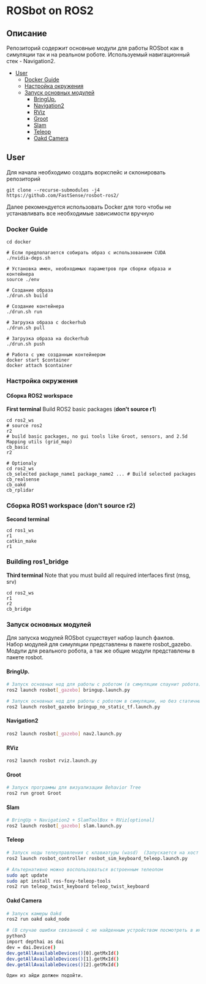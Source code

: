 # ROSbot on ROS2

## Описание
Репозиторий содержит основные модули для работы ROSbot как в симуляции так и на реальном роботе.
Используемый навигационный стек - Navigation2.

<!-- vim-markdown-toc GitLab -->

* [User](#user)
  * [Docker Guide](#docker-guide)
  * [Настройка окружения](#Настройка-окружения)
  * [Запуск основных модулей](#Запуск-основных-модулей)
    * [BringUp.](#bringup)
    * [Navigation2](#navigation2)
    * [RViz](#rviz)
    * [Groot](#groot)
    * [Slam](#slam)
    * [Teleop](#teleop)
    * [Oakd Camera](#oakd-camera)

<!-- vim-markdown-toc -->



## User 

Для начала необходимо создать воркспейс и склонировать репозиторий

```
git clone --recurse-submodules -j4 https://github.com/FastSense/rosbot-ros2/
```

Далее рекомендуется использовать Docker для того чтобы не устанавливать все необходимые зависимости вручную

### Docker Guide

```
cd docker

# Если предполагается собирать образ с использованием CUDA
./nvidia-deps.sh

# Установка имен, необходимых параметров при сборки образа и контейнера
source ./env

# Создание образа
./drun.sh build

# Создание контейнера
./drun.sh run

# Загрузка образа с dockerhub
./drun.sh pull 

# Загрузка образа на dockerhub
./drun.sh push

# Работа с уже созданным контейнером
docker start $container
docker attach $container
```

### Настройка окружения 

#### Сборка ROS2 workspace
**First terminal**
Build ROS2 basic packages (**don't source r1**)
```
cd ros2_ws
# source ros2
r2
# build basic packages, no gui tools like Groot, sensors, and 2.5d Mapping utils (grid_map)
cb_basic 
r2

# Optionaly
cd ros2_ws
cb_selected package_name1 package_name2 ... # Build selected packages
cb_realsense
cb_oakd 
cb_rplidar 
```

### Сборка ROS1 workspace (don't source r2)
**Second terminal**
```
cd ros1_ws
r1
catkin_make
r1
```

### Building ros1_bridge
**Third terminal**
Note that you must build all required interfaces first (msg, srv)
```
cd ros2_ws
r1
r2
cb_bridge
```

### Запуск основных модулей

Для запуска модулей ROSbot существует набор launch фаилов.  
Набор модулей для симуляции представлены в пакете rosbot_gazebo. 
Модули для реального робота, а так же общие модули представлены в пакете rosbot.

#### BringUp. 
```bash
# Запуск основных нод для работы с роботом (в симуляции спаунит робота)
ros2 launch rosbot[_gazebo] bringup.launch.py
```

```bash
# Запуск основных нод для работы с роботом в симуляции, но без статичных tf
ros2 launch rosbot_gazebo bringup_no_static_tf.launch.py
```

#### Navigation2
```bash
ros2 launch rosbot[_gazebo] nav2.launch.py
```

#### RViz
```bash
ros2 launch rosbot rviz.launch.py
```

#### Groot
```bash
# Запуск программы для визуализации Behavior Tree
ros2 run groot Groot
```

#### Slam
```bash
# BringUp + Navigation2 + SlamToolBox + RViz[optional] 
ros2 launch rosbot[_gazebo] slam.launch.py
```

#### Teleop
```bash
# Запуск ноды телеуправления с клавиатуры (wasd)  (Запускается на хост машине)
ros2 launch rosbot_controller rosbot_sim_keyboard_teleop.launch.py

# Альтернативно можно воспользоваться встроенным телеопом
sudo apt update
sudo apt install ros-foxy-teleop-tools
ros2 run teleop_twist_keyboard teleop_twist_keyboard   
```

#### Oakd Camera
```bash
# Запуск камеры Oakd
ros2 run oakd oakd_node

# (В случае ошибки связанной с не найденным устройством посмотреть в интерпретаторе питона возможные id камеры и поменять в ноде oakd_node - device_id)
python3
import depthai as dai
dev = dai.Device()
dev.getAllAvailableDevices()[0].getMxId()
dev.getAllAvailableDevices()[1].getMxId()
dev.getAllAvailableDevices()[2].getMxId()

Один из айди должен подойти.
```

